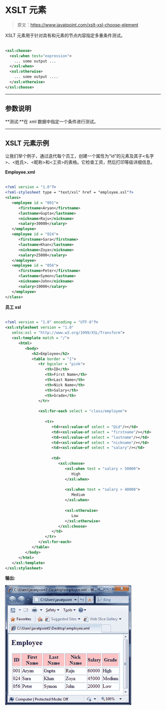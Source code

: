 # XSLT <choose>元素</choose>

> 原文：<https://www.javatpoint.com/xslt-xsl-choose-element>

XSLT <choose>元素用于针对具有<otherwise>和<when>元素的节点内容指定多重条件测试。</when></otherwise></choose>

```xml

<xsl:choose>
  <xsl:when test="expression">
    ... some output ...
  </xsl:when>
  <xsl:otherwise>
    ... some output ....
  </xsl:otherwise>
</xsl:choose>

```

* * *

## 参数说明

**测试:**在 xml 数据中指定一个条件进行测试。

* * *

## XSLT <choose>元素示例</choose>

让我们举个例子，通过迭代每个员工，创建一个属性为“id”的<employee>元素及其子<名字>、<姓氏>、<昵称>和<工资>的表格。它检查工资，然后打印等级详细信息。</employee>

**Employee.xml**

```xml

<?xml version = "1.0"?>
<?xml-stylesheet type = "text/xsl" href = "employee.xsl"?> 
<class> 
   <employee id = "001">
      <firstname>Aryan</firstname> 
      <lastname>Gupta</lastname> 
      <nickname>Raju</nickname> 
      <salary>30000</salary>
   </employee> 
   <employee id = "024"> 
      <firstname>Sara</firstname> 
      <lastname>Khan</lastname> 
      <nickname>Zoya</nickname> 
      <salary>25000</salary>
   </employee> 
   <employee id = "056"> 
      <firstname>Peter</firstname> 
      <lastname>Symon</lastname> 
      <nickname>John</nickname> 
      <salary>10000</salary> 
   </employee> 
</class>

```

**员工 xsl**

```xml

<?xml version = "1.0" encoding = "UTF-8"?> 
<xsl:stylesheet version = "1.0" 
   xmlns:xsl = "http://www.w3.org/1999/XSL/Transform">   
   <xsl:template match = "/"> 
      <html> 
         <body> 
            <h2>Employee</h2> 
            <table border = "1"> 
               <tr bgcolor = "pink"> 
                  <th>ID</th> 
                  <th>First Name</th> 
                  <th>Last Name</th> 
                  <th>Nick Name</th> 
                  <th>Salary</th> 
                  <th>Grade</th> 
               </tr> 

               <xsl:for-each select = "class/employee"> 

                  <tr> 
                     <td><xsl:value-of select = "@id"/></td> 
                     <td><xsl:value-of select = "firstname"/></td> 
                     <td><xsl:value-of select = "lastname"/></td> 
                     <td><xsl:value-of select = "nickname"/></td> 
                     <td><xsl:value-of select = "salary"/></td> 

                     <td> 
                        <xsl:choose> 
                           <xsl:when test = "salary > 50000"> 
                              High 
                           </xsl:when> 

                           <xsl:when test = "salary > 40000"> 
                              Medium 
                           </xsl:when> 

                           <xsl:otherwise> 
                              Low 
                           </xsl:otherwise> 
                        </xsl:choose> 
                     </td> 
                  </tr> 
               </xsl:for-each> 
            </table> 
         </body> 
      </html> 
   </xsl:template>  
</xsl:stylesheet>

```

**输出:**

![XSLT Xsl choose element 1](img/dad26d437bb954170d10f899dbf15dd7.png)